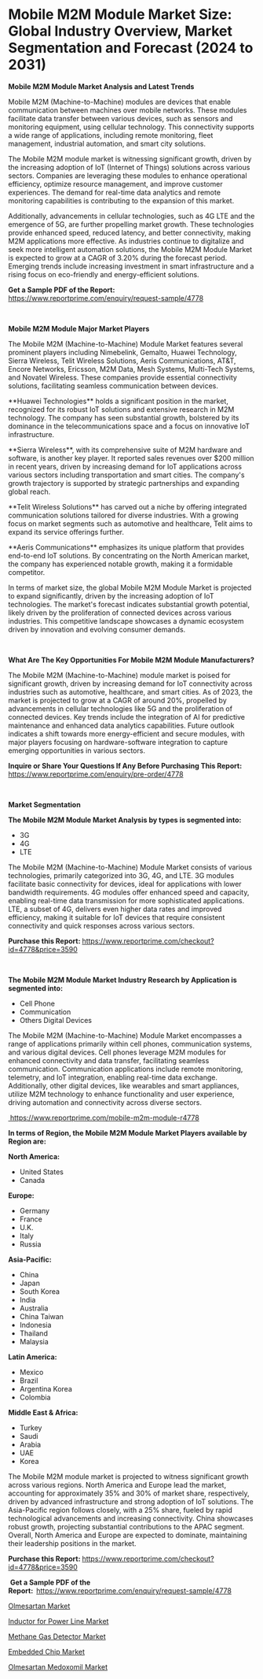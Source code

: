 <p><h1>Mobile M2M Module Market Size: Global Industry Overview, Market Segmentation and Forecast (2024 to 2031)</h1></p><p><strong>Mobile M2M Module Market Analysis and Latest Trends</strong></p>
<p><p>Mobile M2M (Machine-to-Machine) modules are devices that enable communication between machines over mobile networks. These modules facilitate data transfer between various devices, such as sensors and monitoring equipment, using cellular technology. This connectivity supports a wide range of applications, including remote monitoring, fleet management, industrial automation, and smart city solutions.</p><p>The Mobile M2M module market is witnessing significant growth, driven by the increasing adoption of IoT (Internet of Things) solutions across various sectors. Companies are leveraging these modules to enhance operational efficiency, optimize resource management, and improve customer experiences. The demand for real-time data analytics and remote monitoring capabilities is contributing to the expansion of this market.</p><p>Additionally, advancements in cellular technologies, such as 4G LTE and the emergence of 5G, are further propelling market growth. These technologies provide enhanced speed, reduced latency, and better connectivity, making M2M applications more effective. As industries continue to digitalize and seek more intelligent automation solutions, the Mobile M2M Module Market is expected to grow at a CAGR of 3.20% during the forecast period. Emerging trends include increasing investment in smart infrastructure and a rising focus on eco-friendly and energy-efficient solutions.</p></p>
<p><strong>Get a Sample PDF of the Report:&nbsp;</strong> <a href="https://www.reportprime.com/enquiry/request-sample/4778">https://www.reportprime.com/enquiry/request-sample/4778</a></p>
<p>&nbsp;</p>
<p><strong>Mobile M2M Module Major Market Players</strong></p>
<p><p>The Mobile M2M (Machine-to-Machine) Module Market features several prominent players including Nimebelink, Gemalto, Huawei Technology, Sierra Wireless, Telit Wireless Solutions, Aeris Communications, AT&T, Encore Networks, Ericsson, M2M Data, Mesh Systems, Multi-Tech Systems, and Novatel Wireless. These companies provide essential connectivity solutions, facilitating seamless communication between devices.</p><p>**Huawei Technologies** holds a significant position in the market, recognized for its robust IoT solutions and extensive research in M2M technology. The company has seen substantial growth, bolstered by its dominance in the telecommunications space and a focus on innovative IoT infrastructure.</p><p>**Sierra Wireless**, with its comprehensive suite of M2M hardware and software, is another key player. It reported sales revenues over $200 million in recent years, driven by increasing demand for IoT applications across various sectors including transportation and smart cities. The company's growth trajectory is supported by strategic partnerships and expanding global reach.</p><p>**Telit Wireless Solutions** has carved out a niche by offering integrated communication solutions tailored for diverse industries. With a growing focus on market segments such as automotive and healthcare, Telit aims to expand its service offerings further.</p><p>**Aeris Communications** emphasizes its unique platform that provides end-to-end IoT solutions. By concentrating on the North American market, the company has experienced notable growth, making it a formidable competitor.</p><p>In terms of market size, the global Mobile M2M Module Market is projected to expand significantly, driven by the increasing adoption of IoT technologies. The market's forecast indicates substantial growth potential, likely driven by the proliferation of connected devices across various industries. This competitive landscape showcases a dynamic ecosystem driven by innovation and evolving consumer demands.</p></p>
<p>&nbsp;</p>
<p><strong>What Are The Key Opportunities For Mobile M2M Module Manufacturers?</strong></p>
<p><p>The Mobile M2M (Machine-to-Machine) module market is poised for significant growth, driven by increasing demand for IoT connectivity across industries such as automotive, healthcare, and smart cities. As of 2023, the market is projected to grow at a CAGR of around 20%, propelled by advancements in cellular technologies like 5G and the proliferation of connected devices. Key trends include the integration of AI for predictive maintenance and enhanced data analytics capabilities. Future outlook indicates a shift towards more energy-efficient and secure modules, with major players focusing on hardware-software integration to capture emerging opportunities in various sectors.</p></p>
<p><strong>Inquire or Share Your Questions If Any Before Purchasing This Report:</strong> <a href="https://www.reportprime.com/enquiry/pre-order/4778">https://www.reportprime.com/enquiry/pre-order/4778</a></p>
<p>&nbsp;</p>
<p><strong>Market Segmentation</strong></p>
<p><strong>The Mobile M2M Module Market Analysis by types is segmented into:</strong></p>
<p><ul><li>3G</li><li>4G</li><li>LTE</li></ul></p>
<p><p>The Mobile M2M (Machine-to-Machine) Module Market consists of various technologies, primarily categorized into 3G, 4G, and LTE. 3G modules facilitate basic connectivity for devices, ideal for applications with lower bandwidth requirements. 4G modules offer enhanced speed and capacity, enabling real-time data transmission for more sophisticated applications. LTE, a subset of 4G, delivers even higher data rates and improved efficiency, making it suitable for IoT devices that require consistent connectivity and quick responses across various sectors.</p></p>
<p><strong>Purchase this Report:&nbsp;</strong><a href="https://www.reportprime.com/checkout?id=4778&price=3590">https://www.reportprime.com/checkout?id=4778&price=3590</a></p>
<p>&nbsp;</p>
<p><strong>The Mobile M2M Module Market Industry Research by Application is segmented into:</strong></p>
<p><ul><li>Cell Phone</li><li>Communication</li><li>Others Digital Devices</li></ul></p>
<p><p>The Mobile M2M (Machine-to-Machine) Module Market encompasses a range of applications primarily within cell phones, communication systems, and various digital devices. Cell phones leverage M2M modules for enhanced connectivity and data transfer, facilitating seamless communication. Communication applications include remote monitoring, telemetry, and IoT integration, enabling real-time data exchange. Additionally, other digital devices, like wearables and smart appliances, utilize M2M technology to enhance functionality and user experience, driving automation and connectivity across diverse sectors.</p></p>
<p><a href="https://www.reportprime.com/mobile-m2m-module-r4778">&nbsp;https://www.reportprime.com/mobile-m2m-module-r4778</a></p>
<p><strong>In terms of Region, the Mobile M2M Module Market Players available by Region are:</strong></p>
<p>
    <p> <strong> North America: </strong>
        <ul>
            <li>United States</li>
            <li>Canada</li>
        </ul>
        </p> 
    <p> <strong> Europe: </strong>
        <ul>
            <li>Germany</li>
            <li>France</li>
            <li>U.K.</li>
            <li>Italy</li>
            <li>Russia</li>
        </ul>
        </p> 
    <p> <strong> Asia-Pacific: </strong>
        <ul>
            <li>China</li>
            <li>Japan</li>
            <li>South Korea</li>
            <li>India</li>
            <li>Australia</li>
            <li>China Taiwan</li>
            <li>Indonesia</li>
            <li>Thailand</li>
            <li>Malaysia</li>
        </ul>
        </p> 
    <p> <strong> Latin America: </strong>
        <ul>
            <li>Mexico</li>
            <li>Brazil</li>
            <li>Argentina Korea</li>
            <li>Colombia</li>
        </ul>
        </p> 
    <p> <strong> Middle East & Africa: </strong>
        <ul>
            <li>Turkey</li>
            <li>Saudi</li>
            <li>Arabia</li>
            <li>UAE</li>
            <li>Korea</li>
        </ul>
    </p>
    </p>
<p><p>The Mobile M2M module market is projected to witness significant growth across various regions. North America and Europe lead the market, accounting for approximately 35% and 30% of market share, respectively, driven by advanced infrastructure and strong adoption of IoT solutions. The Asia-Pacific region follows closely, with a 25% share, fueled by rapid technological advancements and increasing connectivity. China showcases robust growth, projecting substantial contributions to the APAC segment. Overall, North America and Europe are expected to dominate, maintaining their leadership positions in the market.</p></p>
<p><strong>Purchase this Report: </strong><a href="https://www.reportprime.com/checkout?id=4778&price=3590">https://www.reportprime.com/checkout?id=4778&price=3590</a></p>
<p>&nbsp;<strong>Get a Sample PDF of the Report:&nbsp;&nbsp;</strong><a href="https://www.reportprime.com/enquiry/request-sample/4778">https://www.reportprime.com/enquiry/request-sample/4778</a></p>
<p><strong></strong></p>
<p><p><a href="https://issuu.com/reportprime-2/docs/olmesartan-market-size-2030.pptx_e9f1090e8b26a6">Olmesartan Market</a></p><p><a href="https://github.com/elizabethdagraca/Market-Research-Report-List-4/blob/main/inductor-for-power-line-market.md">Inductor for Power Line Market</a></p><p><a href="https://www.linkedin.com/pulse/methane-gas-detector-market2024-2031-industry-insights-o1eqc?trackingId=j706G%2FhfRAW3sltsyhaQDQ%3D%3D">Methane Gas Detector Market</a></p><p><a href="https://github.com/santosh758595/Market-Research-Report-List-6/blob/main/embedded-chip-market.md">Embedded Chip Market</a></p><p><a href="https://issuu.com/reportprime-2/docs/olmesartan-medoxomil-market-size-20_b19c9be680442d">Olmesartan Medoxomil Market</a></p></p>